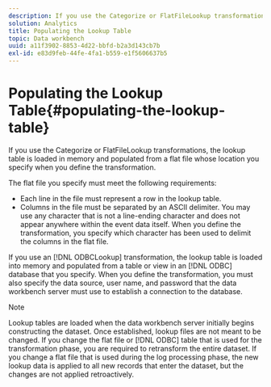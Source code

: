 ```yaml
---
description: If you use the Categorize or FlatFileLookup transformations, the lookup table is loaded in memory and populated from a flat file whose location you specify when you define the transformation.
solution: Analytics
title: Populating the Lookup Table
topic: Data workbench
uuid: a11f3902-8853-4d22-bbfd-b2a3d143cb7b
exl-id: e83d9feb-44fe-4fa1-b559-e1f5606637b5
---
```

# Populating the Lookup Table{#populating-the-lookup-table}

If you use the Categorize or FlatFileLookup transformations, the lookup table is loaded in memory and populated from a flat file whose location you specify when you define the transformation.

The flat file you specify must meet the following requirements:

* Each line in the file must represent a row in the lookup table. 
* Columns in the file must be separated by an ASCII delimiter. You may use any character that is not a line-ending character and does not appear anywhere within the event data itself. When you define the transformation, you specify which character has been used to delimit the columns in the flat file.

If you use an [!DNL ODBCLookup] transformation, the lookup table is loaded into memory and populated from a table or view in an [!DNL ODBC] database that you specify. When you define the transformation, you must also specify the data source, user name, and password that the data workbench server must use to establish a connection to the database.

>[!NOTE]
>
>Lookup tables are loaded when the data workbench server initially begins constructing the dataset. Once established, lookup files are not meant to be changed. If you change the flat file or [!DNL ODBC] table that is used for the transformation phase, you are required to retransform the entire dataset. If you change a flat file that is used during the log processing phase, the new lookup data is applied to all new records that enter the dataset, but the changes are not applied retroactively.
